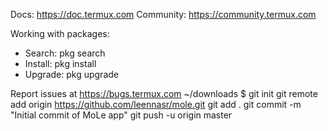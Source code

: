 
Docs:       https://doc.termux.com
Community:  https://community.termux.com

Working with packages:
 - Search:  pkg search <query>
 - Install: pkg install <package>
 - Upgrade: pkg upgrade

Report issues at https://bugs.termux.com
~/downloads $ git init
git remote add origin https://github.com/leennasr/mole.git
git add .
git commit -m "Initial commit of MoLe app"
git push -u origin master
